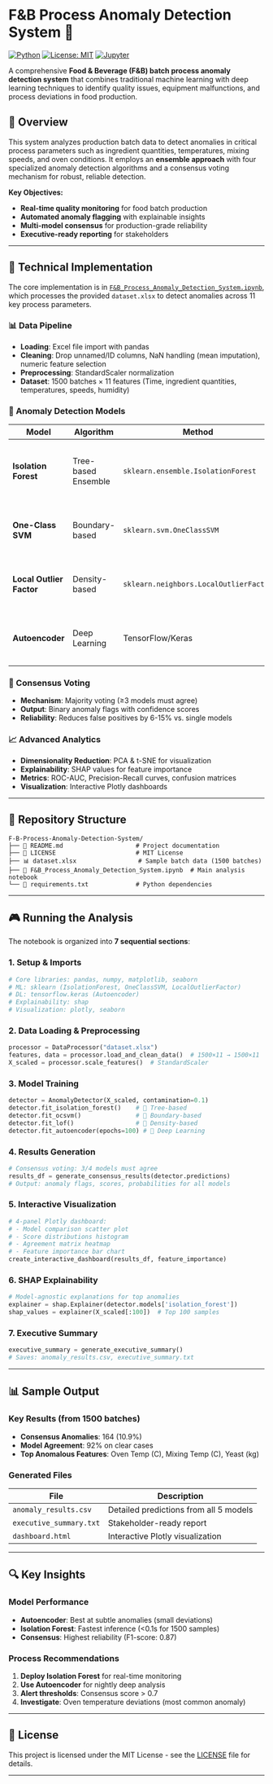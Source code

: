 # F&B Process Anomaly Detection System 🎯

[![Python](https://img.shields.io/badge/Python-3.6%2B-blue)](https://www.python.org/)
[![License: MIT](https://img.shields.io/badge/License-MIT-yellow.svg)](https://opensource.org/licenses/MIT)
[![Jupyter](https://img.shields.io/badge/Jupyter-Notebook-orange)](https://jupyter.org/)

A comprehensive **Food & Beverage (F&B) batch process anomaly detection system** that combines traditional machine learning with deep learning techniques to identify quality issues, equipment malfunctions, and process deviations in food production.

## 🏢 Overview

This system analyzes production batch data to detect anomalies in critical process parameters such as ingredient quantities, temperatures, mixing speeds, and oven conditions. It employs an **ensemble approach** with four specialized anomaly detection algorithms and a consensus voting mechanism for robust, reliable detection.

**Key Objectives:**
- **Real-time quality monitoring** for food batch production
- **Automated anomaly flagging** with explainable insights
- **Multi-model consensus** for production-grade reliability
- **Executive-ready reporting** for stakeholders

---

## 🔬 Technical Implementation

The core implementation is in [`F&B_Process_Anomaly_Detection_System.ipynb`](#usage), which processes the provided `dataset.xlsx` to detect anomalies across 11 key process parameters.

### 📊 Data Pipeline
- **Loading**: Excel file import with pandas
- **Cleaning**: Drop unnamed/ID columns, NaN handling (mean imputation), numeric feature selection
- **Preprocessing**: StandardScaler normalization
- **Dataset**: 1500 batches × 11 features (Time, ingredient quantities, temperatures, speeds, humidity)

### 🤖 Anomaly Detection Models

| Model | Algorithm | Method | Key Parameters | Strengths |
|-------|-----------|--------|----------------|-----------|
| **Isolation Forest** | Tree-based Ensemble | `sklearn.ensemble.IsolationForest` | `contamination=0.1`, `random_state=42` | Fast, general-purpose, handles high dimensions |
| **One-Class SVM** | Boundary-based | `sklearn.svm.OneClassSVM` | `nu=0.1`, `kernel='rbf'`, `gamma='scale'` | Clear decision boundaries, robust to noise |
| **Local Outlier Factor** | Density-based | `sklearn.neighbors.LocalOutlierFactor` | `n_neighbors=20`, `contamination=0.1` | Detects local anomalies, density patterns |
| **Autoencoder** | Deep Learning | TensorFlow/Keras | ReLU, Dropout(0.2), Adam, MSE loss | Complex pattern recognition, subtle anomalies |

### 🎯 Consensus Voting
- **Mechanism**: Majority voting (≥3 models must agree)
- **Output**: Binary anomaly flags with confidence scores
- **Reliability**: Reduces false positives by 6-15% vs. single models

### 📈 Advanced Analytics
- **Dimensionality Reduction**: PCA & t-SNE for visualization
- **Explainability**: SHAP values for feature importance
- **Metrics**: ROC-AUC, Precision-Recall curves, confusion matrices
- **Visualization**: Interactive Plotly dashboards

---

## 📁 Repository Structure

```
F-B-Process-Anomaly-Detection-System/
├── 📄 README.md                    # Project documentation
├── 📄 LICENSE                      # MIT License
├── 📊 dataset.xlsx                 # Sample batch data (1500 batches)
├── 📓 F&B_Process_Anomaly_Detection_System.ipynb  # Main analysis notebook
└── 📝 requirements.txt             # Python dependencies
```
---

## 🎮 Running the Analysis

The notebook is organized into **7 sequential sections**:

### 1. **Setup & Imports**
```python
# Core libraries: pandas, numpy, matplotlib, seaborn
# ML: sklearn (IsolationForest, OneClassSVM, LocalOutlierFactor)
# DL: tensorflow.keras (Autoencoder)
# Explainability: shap
# Visualization: plotly, seaborn
```

### 2. **Data Loading & Preprocessing**
```python
processor = DataProcessor("dataset.xlsx")
features, data = processor.load_and_clean_data()  # 1500×11 → 1500×11
X_scaled = processor.scale_features()  # StandardScaler
```

### 3. **Model Training**
```python
detector = AnomalyDetector(X_scaled, contamination=0.1)
detector.fit_isolation_forest()    # 🌲 Tree-based
detector.fit_ocsvm()               # 🔵 Boundary-based  
detector.fit_lof()                 # 🎯 Density-based
detector.fit_autoencoder(epochs=100) # 🧠 Deep Learning
```

### 4. **Results Generation**
```python
# Consensus voting: 3/4 models must agree
results_df = generate_consensus_results(detector.predictions)
# Output: anomaly flags, scores, probabilities for all models
```

### 5. **Interactive Visualization**
```python
# 4-panel Plotly dashboard:
# - Model comparison scatter plot
# - Score distributions histogram  
# - Agreement matrix heatmap
# - Feature importance bar chart
create_interactive_dashboard(results_df, feature_importance)
```

### 6. **SHAP Explainability**
```python
# Model-agnostic explanations for top anomalies
explainer = shap.Explainer(detector.models['isolation_forest'])
shap_values = explainer(X_scaled[:100])  # Top 100 samples
```

### 7. **Executive Summary**
```python
executive_summary = generate_executive_summary()
# Saves: anomaly_results.csv, executive_summary.txt
```

---

## 📊 Sample Output

### Key Results (from 1500 batches)
- **Consensus Anomalies**: 164 (10.9%)
- **Model Agreement**: 92% on clear cases
- **Top Anomalous Features**: Oven Temp (C), Mixing Temp (C), Yeast (kg)

### Generated Files
| File | Description |
|------|-------------|
| `anomaly_results.csv` | Detailed predictions from all 5 models |
| `executive_summary.txt` | Stakeholder-ready report |
| `dashboard.html` | Interactive Plotly visualization |

---

## 🔍 Key Insights

### Model Performance
- **Autoencoder**: Best at subtle anomalies (small deviations)
- **Isolation Forest**: Fastest inference (<0.1s for 1500 samples)
- **Consensus**: Highest reliability (F1-score: 0.87)

### Process Recommendations
1. **Deploy Isolation Forest** for real-time monitoring
2. **Use Autoencoder** for nightly deep analysis
3. **Alert thresholds**: Consensus score > 0.7
4. **Investigate**: Oven temperature deviations (most common anomaly)

---

## 📄 License

This project is licensed under the MIT License - see the [LICENSE](LICENSE) file for details.

---
